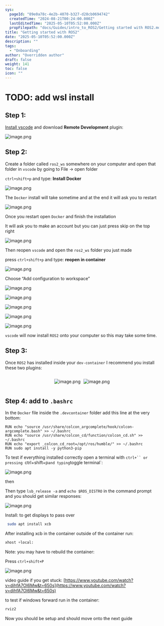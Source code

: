 ```yaml
---
sys:
  pageId: "89e0a78c-4e2b-4070-b327-d28cb0694742"
  createdTime: "2024-08-21T00:24:00.000Z"
  lastEditedTime: "2025-05-10T05:52:00.000Z"
  propFilepath: "docs/Guides/intro_to_ROS2/Getting started with ROS2.md"
title: "Getting started with ROS2"
date: "2025-05-10T05:52:00.000Z"
description: ""
tags:
  - "Onboarding"
author: "Overridden author"
draft: false
weight: 141
toc: false
icon: ""
---
```


# TODO: add wsl install

## Step 1:

[Install vscode](https://code.visualstudio.com/download) and download **Remote Development** plugin:

![image.png](https://prod-files-secure.s3.us-west-2.amazonaws.com/d518164a-d88e-44d1-a4ee-3adb3bd8bce0/efb52993-1881-4a40-b95e-6f020334f022/image.png?X-Amz-Algorithm=AWS4-HMAC-SHA256&X-Amz-Content-Sha256=UNSIGNED-PAYLOAD&X-Amz-Credential=ASIAZI2LB466XEALPJWJ%2F20250713%2Fus-west-2%2Fs3%2Faws4_request&X-Amz-Date=20250713T230851Z&X-Amz-Expires=3600&X-Amz-Security-Token=IQoJb3JpZ2luX2VjEAYaCXVzLXdlc3QtMiJHMEUCIQDY1CpG2nuVfAdgZ%2F8VsPvey3yO7hCVm5grnSIdxWiuDwIgFwyzWiXU1tMTwRvZwwS9AxBwonBtW%2FyLHpsj0E0jX%2FAq%2FwMIHxAAGgw2Mzc0MjMxODM4MDUiDDejXpfkr4xnuvyV7yrcA8wZEk41qMytdio7j4UH13UR07Yvdw5DUkoTzb63qUh5pdnJO%2BzxQwCAdtqjlnolyFJpMUU7BFfnUpa3Hj8lQNne9SUvUqENa%2Bznsm%2Byu%2B7ZsnXGc2mlNTlz51INrA6Bg7zaX6Q4AX1Uktcs8jHXuNHNtMW%2F4qlO5FzGTHKn7syHgW%2FBELh9ij8Bq1zZfOu65zdObbWwQwIVvXqUpqcj7IxubrdcQJaVZPskQRYmhQg7ogbrQRgSzvDzMfAhnqC9A9M1sWOiM81uHIGr5jcTv3s2bRbZhcsD6MqkqmlZ11RK6lKmbtkgtCfdtLL6XeFwYiU%2FlJm7OZsiVrUo08CsX9fp8cJswMJ2txQrFLG6qPCvooXUu8ofoqu7Z%2FlM8CzmulI4%2Fw9Fnk8t5iVh8oEeR7XUY6taT7FIteJ3pWgXAeTqUmHrexvC0avhOkVgFlEUKFnMwmtIF6vlJOZiduAM2Tu0AVywUkYBtZ5V7%2BO49zNnH1BFyZm3DHTsODodGUwY6cWDFntSFiVxLXuCCoitgyUZqbHOHS%2FbgbWy6yuLUEFfvgKBZZ1TiNzyG%2Bm%2FGaBWCjweh%2BU%2Fl3a2SFRbna2nk9DdOlP4t4oFEiOQqHz0AipeDXi2gObABDtSOYAlMJbI0MMGOqUB7NtttJR9zmcOgopI9TMUFarB5iQj2x3JIKT%2FJGyEOevZhy0zmBOKZJoLAAObN1ZDRI2vnIBfW6QLuk73O1kQkb3BiDQYl324A9l%2BvwyhcFoimFMmNVChkQPyp%2BNViDgI6GpO7UsA61Vl%2FSV186gEVsV8j5dJXv2cvx2LMkyqW%2FPyiKD%2FukGA0fVOa9IIuf%2BcNAEotmzZcZtxReOJaZ12dTILoais&X-Amz-Signature=479304c4a43de12cd56030fdff35671a63a249b5ce50c56fe10ecd0d690f0d49&X-Amz-SignedHeaders=host&x-amz-checksum-mode=ENABLED&x-id=GetObject)

## Step 2:

Create a folder called `ros2_ws` somewhere on your computer and open that folder in `vscode` by going to File → open folder 

`ctrl+shift+p` and type: **Install Docker**

![image.png](https://prod-files-secure.s3.us-west-2.amazonaws.com/d518164a-d88e-44d1-a4ee-3adb3bd8bce0/2269dc0e-1cd5-47ff-bceb-c04ad9b2eab0/image.png?X-Amz-Algorithm=AWS4-HMAC-SHA256&X-Amz-Content-Sha256=UNSIGNED-PAYLOAD&X-Amz-Credential=ASIAZI2LB466XEALPJWJ%2F20250713%2Fus-west-2%2Fs3%2Faws4_request&X-Amz-Date=20250713T230851Z&X-Amz-Expires=3600&X-Amz-Security-Token=IQoJb3JpZ2luX2VjEAYaCXVzLXdlc3QtMiJHMEUCIQDY1CpG2nuVfAdgZ%2F8VsPvey3yO7hCVm5grnSIdxWiuDwIgFwyzWiXU1tMTwRvZwwS9AxBwonBtW%2FyLHpsj0E0jX%2FAq%2FwMIHxAAGgw2Mzc0MjMxODM4MDUiDDejXpfkr4xnuvyV7yrcA8wZEk41qMytdio7j4UH13UR07Yvdw5DUkoTzb63qUh5pdnJO%2BzxQwCAdtqjlnolyFJpMUU7BFfnUpa3Hj8lQNne9SUvUqENa%2Bznsm%2Byu%2B7ZsnXGc2mlNTlz51INrA6Bg7zaX6Q4AX1Uktcs8jHXuNHNtMW%2F4qlO5FzGTHKn7syHgW%2FBELh9ij8Bq1zZfOu65zdObbWwQwIVvXqUpqcj7IxubrdcQJaVZPskQRYmhQg7ogbrQRgSzvDzMfAhnqC9A9M1sWOiM81uHIGr5jcTv3s2bRbZhcsD6MqkqmlZ11RK6lKmbtkgtCfdtLL6XeFwYiU%2FlJm7OZsiVrUo08CsX9fp8cJswMJ2txQrFLG6qPCvooXUu8ofoqu7Z%2FlM8CzmulI4%2Fw9Fnk8t5iVh8oEeR7XUY6taT7FIteJ3pWgXAeTqUmHrexvC0avhOkVgFlEUKFnMwmtIF6vlJOZiduAM2Tu0AVywUkYBtZ5V7%2BO49zNnH1BFyZm3DHTsODodGUwY6cWDFntSFiVxLXuCCoitgyUZqbHOHS%2FbgbWy6yuLUEFfvgKBZZ1TiNzyG%2Bm%2FGaBWCjweh%2BU%2Fl3a2SFRbna2nk9DdOlP4t4oFEiOQqHz0AipeDXi2gObABDtSOYAlMJbI0MMGOqUB7NtttJR9zmcOgopI9TMUFarB5iQj2x3JIKT%2FJGyEOevZhy0zmBOKZJoLAAObN1ZDRI2vnIBfW6QLuk73O1kQkb3BiDQYl324A9l%2BvwyhcFoimFMmNVChkQPyp%2BNViDgI6GpO7UsA61Vl%2FSV186gEVsV8j5dJXv2cvx2LMkyqW%2FPyiKD%2FukGA0fVOa9IIuf%2BcNAEotmzZcZtxReOJaZ12dTILoais&X-Amz-Signature=f3b4086481b2abb10375c4ad1fb53d1abb9d638b05c2090384904d8e9a34ede8&X-Amz-SignedHeaders=host&x-amz-checksum-mode=ENABLED&x-id=GetObject)

The `Docker` install will take sometime and at the end it will ask you to restart

![image.png](https://prod-files-secure.s3.us-west-2.amazonaws.com/d518164a-d88e-44d1-a4ee-3adb3bd8bce0/ed233f78-be33-4b1f-b89c-9c346c0e961e/image.png?X-Amz-Algorithm=AWS4-HMAC-SHA256&X-Amz-Content-Sha256=UNSIGNED-PAYLOAD&X-Amz-Credential=ASIAZI2LB466XEALPJWJ%2F20250713%2Fus-west-2%2Fs3%2Faws4_request&X-Amz-Date=20250713T230851Z&X-Amz-Expires=3600&X-Amz-Security-Token=IQoJb3JpZ2luX2VjEAYaCXVzLXdlc3QtMiJHMEUCIQDY1CpG2nuVfAdgZ%2F8VsPvey3yO7hCVm5grnSIdxWiuDwIgFwyzWiXU1tMTwRvZwwS9AxBwonBtW%2FyLHpsj0E0jX%2FAq%2FwMIHxAAGgw2Mzc0MjMxODM4MDUiDDejXpfkr4xnuvyV7yrcA8wZEk41qMytdio7j4UH13UR07Yvdw5DUkoTzb63qUh5pdnJO%2BzxQwCAdtqjlnolyFJpMUU7BFfnUpa3Hj8lQNne9SUvUqENa%2Bznsm%2Byu%2B7ZsnXGc2mlNTlz51INrA6Bg7zaX6Q4AX1Uktcs8jHXuNHNtMW%2F4qlO5FzGTHKn7syHgW%2FBELh9ij8Bq1zZfOu65zdObbWwQwIVvXqUpqcj7IxubrdcQJaVZPskQRYmhQg7ogbrQRgSzvDzMfAhnqC9A9M1sWOiM81uHIGr5jcTv3s2bRbZhcsD6MqkqmlZ11RK6lKmbtkgtCfdtLL6XeFwYiU%2FlJm7OZsiVrUo08CsX9fp8cJswMJ2txQrFLG6qPCvooXUu8ofoqu7Z%2FlM8CzmulI4%2Fw9Fnk8t5iVh8oEeR7XUY6taT7FIteJ3pWgXAeTqUmHrexvC0avhOkVgFlEUKFnMwmtIF6vlJOZiduAM2Tu0AVywUkYBtZ5V7%2BO49zNnH1BFyZm3DHTsODodGUwY6cWDFntSFiVxLXuCCoitgyUZqbHOHS%2FbgbWy6yuLUEFfvgKBZZ1TiNzyG%2Bm%2FGaBWCjweh%2BU%2Fl3a2SFRbna2nk9DdOlP4t4oFEiOQqHz0AipeDXi2gObABDtSOYAlMJbI0MMGOqUB7NtttJR9zmcOgopI9TMUFarB5iQj2x3JIKT%2FJGyEOevZhy0zmBOKZJoLAAObN1ZDRI2vnIBfW6QLuk73O1kQkb3BiDQYl324A9l%2BvwyhcFoimFMmNVChkQPyp%2BNViDgI6GpO7UsA61Vl%2FSV186gEVsV8j5dJXv2cvx2LMkyqW%2FPyiKD%2FukGA0fVOa9IIuf%2BcNAEotmzZcZtxReOJaZ12dTILoais&X-Amz-Signature=f15cdcf2a798d7551b21fc65eb83ce4f03151c8e671a7743253ceba227b3fca4&X-Amz-SignedHeaders=host&x-amz-checksum-mode=ENABLED&x-id=GetObject)

Once you restart open `Docker` and finish the installation

It will ask you to make an account but you can just press skip on the top right

![image.png](https://prod-files-secure.s3.us-west-2.amazonaws.com/d518164a-d88e-44d1-a4ee-3adb3bd8bce0/21010ad9-1659-4fd9-9f59-9932a09b2a3d/image.png?X-Amz-Algorithm=AWS4-HMAC-SHA256&X-Amz-Content-Sha256=UNSIGNED-PAYLOAD&X-Amz-Credential=ASIAZI2LB466XEALPJWJ%2F20250713%2Fus-west-2%2Fs3%2Faws4_request&X-Amz-Date=20250713T230851Z&X-Amz-Expires=3600&X-Amz-Security-Token=IQoJb3JpZ2luX2VjEAYaCXVzLXdlc3QtMiJHMEUCIQDY1CpG2nuVfAdgZ%2F8VsPvey3yO7hCVm5grnSIdxWiuDwIgFwyzWiXU1tMTwRvZwwS9AxBwonBtW%2FyLHpsj0E0jX%2FAq%2FwMIHxAAGgw2Mzc0MjMxODM4MDUiDDejXpfkr4xnuvyV7yrcA8wZEk41qMytdio7j4UH13UR07Yvdw5DUkoTzb63qUh5pdnJO%2BzxQwCAdtqjlnolyFJpMUU7BFfnUpa3Hj8lQNne9SUvUqENa%2Bznsm%2Byu%2B7ZsnXGc2mlNTlz51INrA6Bg7zaX6Q4AX1Uktcs8jHXuNHNtMW%2F4qlO5FzGTHKn7syHgW%2FBELh9ij8Bq1zZfOu65zdObbWwQwIVvXqUpqcj7IxubrdcQJaVZPskQRYmhQg7ogbrQRgSzvDzMfAhnqC9A9M1sWOiM81uHIGr5jcTv3s2bRbZhcsD6MqkqmlZ11RK6lKmbtkgtCfdtLL6XeFwYiU%2FlJm7OZsiVrUo08CsX9fp8cJswMJ2txQrFLG6qPCvooXUu8ofoqu7Z%2FlM8CzmulI4%2Fw9Fnk8t5iVh8oEeR7XUY6taT7FIteJ3pWgXAeTqUmHrexvC0avhOkVgFlEUKFnMwmtIF6vlJOZiduAM2Tu0AVywUkYBtZ5V7%2BO49zNnH1BFyZm3DHTsODodGUwY6cWDFntSFiVxLXuCCoitgyUZqbHOHS%2FbgbWy6yuLUEFfvgKBZZ1TiNzyG%2Bm%2FGaBWCjweh%2BU%2Fl3a2SFRbna2nk9DdOlP4t4oFEiOQqHz0AipeDXi2gObABDtSOYAlMJbI0MMGOqUB7NtttJR9zmcOgopI9TMUFarB5iQj2x3JIKT%2FJGyEOevZhy0zmBOKZJoLAAObN1ZDRI2vnIBfW6QLuk73O1kQkb3BiDQYl324A9l%2BvwyhcFoimFMmNVChkQPyp%2BNViDgI6GpO7UsA61Vl%2FSV186gEVsV8j5dJXv2cvx2LMkyqW%2FPyiKD%2FukGA0fVOa9IIuf%2BcNAEotmzZcZtxReOJaZ12dTILoais&X-Amz-Signature=47b0ca33a3d7550b1151712aa8944a7bb2a11fa154fedb348a83ce1b31d12842&X-Amz-SignedHeaders=host&x-amz-checksum-mode=ENABLED&x-id=GetObject)

Then reopen `vscode` and open the `ros2_ws` folder you just made

press `ctrl+shift+p` and type: **reopen in container**

![image.png](https://prod-files-secure.s3.us-west-2.amazonaws.com/d518164a-d88e-44d1-a4ee-3adb3bd8bce0/4e93b8c2-41ad-488c-8095-c74205196118/image.png?X-Amz-Algorithm=AWS4-HMAC-SHA256&X-Amz-Content-Sha256=UNSIGNED-PAYLOAD&X-Amz-Credential=ASIAZI2LB466XEALPJWJ%2F20250713%2Fus-west-2%2Fs3%2Faws4_request&X-Amz-Date=20250713T230851Z&X-Amz-Expires=3600&X-Amz-Security-Token=IQoJb3JpZ2luX2VjEAYaCXVzLXdlc3QtMiJHMEUCIQDY1CpG2nuVfAdgZ%2F8VsPvey3yO7hCVm5grnSIdxWiuDwIgFwyzWiXU1tMTwRvZwwS9AxBwonBtW%2FyLHpsj0E0jX%2FAq%2FwMIHxAAGgw2Mzc0MjMxODM4MDUiDDejXpfkr4xnuvyV7yrcA8wZEk41qMytdio7j4UH13UR07Yvdw5DUkoTzb63qUh5pdnJO%2BzxQwCAdtqjlnolyFJpMUU7BFfnUpa3Hj8lQNne9SUvUqENa%2Bznsm%2Byu%2B7ZsnXGc2mlNTlz51INrA6Bg7zaX6Q4AX1Uktcs8jHXuNHNtMW%2F4qlO5FzGTHKn7syHgW%2FBELh9ij8Bq1zZfOu65zdObbWwQwIVvXqUpqcj7IxubrdcQJaVZPskQRYmhQg7ogbrQRgSzvDzMfAhnqC9A9M1sWOiM81uHIGr5jcTv3s2bRbZhcsD6MqkqmlZ11RK6lKmbtkgtCfdtLL6XeFwYiU%2FlJm7OZsiVrUo08CsX9fp8cJswMJ2txQrFLG6qPCvooXUu8ofoqu7Z%2FlM8CzmulI4%2Fw9Fnk8t5iVh8oEeR7XUY6taT7FIteJ3pWgXAeTqUmHrexvC0avhOkVgFlEUKFnMwmtIF6vlJOZiduAM2Tu0AVywUkYBtZ5V7%2BO49zNnH1BFyZm3DHTsODodGUwY6cWDFntSFiVxLXuCCoitgyUZqbHOHS%2FbgbWy6yuLUEFfvgKBZZ1TiNzyG%2Bm%2FGaBWCjweh%2BU%2Fl3a2SFRbna2nk9DdOlP4t4oFEiOQqHz0AipeDXi2gObABDtSOYAlMJbI0MMGOqUB7NtttJR9zmcOgopI9TMUFarB5iQj2x3JIKT%2FJGyEOevZhy0zmBOKZJoLAAObN1ZDRI2vnIBfW6QLuk73O1kQkb3BiDQYl324A9l%2BvwyhcFoimFMmNVChkQPyp%2BNViDgI6GpO7UsA61Vl%2FSV186gEVsV8j5dJXv2cvx2LMkyqW%2FPyiKD%2FukGA0fVOa9IIuf%2BcNAEotmzZcZtxReOJaZ12dTILoais&X-Amz-Signature=30d4261c036965c81b57eda9539de4c0428cf869678b63d8207a4657375272e4&X-Amz-SignedHeaders=host&x-amz-checksum-mode=ENABLED&x-id=GetObject)

Choose “Add configuration to workspace”

![image.png](https://prod-files-secure.s3.us-west-2.amazonaws.com/d518164a-d88e-44d1-a4ee-3adb3bd8bce0/9560b282-5060-4989-ba37-97e7b2c22476/image.png?X-Amz-Algorithm=AWS4-HMAC-SHA256&X-Amz-Content-Sha256=UNSIGNED-PAYLOAD&X-Amz-Credential=ASIAZI2LB466XEALPJWJ%2F20250713%2Fus-west-2%2Fs3%2Faws4_request&X-Amz-Date=20250713T230851Z&X-Amz-Expires=3600&X-Amz-Security-Token=IQoJb3JpZ2luX2VjEAYaCXVzLXdlc3QtMiJHMEUCIQDY1CpG2nuVfAdgZ%2F8VsPvey3yO7hCVm5grnSIdxWiuDwIgFwyzWiXU1tMTwRvZwwS9AxBwonBtW%2FyLHpsj0E0jX%2FAq%2FwMIHxAAGgw2Mzc0MjMxODM4MDUiDDejXpfkr4xnuvyV7yrcA8wZEk41qMytdio7j4UH13UR07Yvdw5DUkoTzb63qUh5pdnJO%2BzxQwCAdtqjlnolyFJpMUU7BFfnUpa3Hj8lQNne9SUvUqENa%2Bznsm%2Byu%2B7ZsnXGc2mlNTlz51INrA6Bg7zaX6Q4AX1Uktcs8jHXuNHNtMW%2F4qlO5FzGTHKn7syHgW%2FBELh9ij8Bq1zZfOu65zdObbWwQwIVvXqUpqcj7IxubrdcQJaVZPskQRYmhQg7ogbrQRgSzvDzMfAhnqC9A9M1sWOiM81uHIGr5jcTv3s2bRbZhcsD6MqkqmlZ11RK6lKmbtkgtCfdtLL6XeFwYiU%2FlJm7OZsiVrUo08CsX9fp8cJswMJ2txQrFLG6qPCvooXUu8ofoqu7Z%2FlM8CzmulI4%2Fw9Fnk8t5iVh8oEeR7XUY6taT7FIteJ3pWgXAeTqUmHrexvC0avhOkVgFlEUKFnMwmtIF6vlJOZiduAM2Tu0AVywUkYBtZ5V7%2BO49zNnH1BFyZm3DHTsODodGUwY6cWDFntSFiVxLXuCCoitgyUZqbHOHS%2FbgbWy6yuLUEFfvgKBZZ1TiNzyG%2Bm%2FGaBWCjweh%2BU%2Fl3a2SFRbna2nk9DdOlP4t4oFEiOQqHz0AipeDXi2gObABDtSOYAlMJbI0MMGOqUB7NtttJR9zmcOgopI9TMUFarB5iQj2x3JIKT%2FJGyEOevZhy0zmBOKZJoLAAObN1ZDRI2vnIBfW6QLuk73O1kQkb3BiDQYl324A9l%2BvwyhcFoimFMmNVChkQPyp%2BNViDgI6GpO7UsA61Vl%2FSV186gEVsV8j5dJXv2cvx2LMkyqW%2FPyiKD%2FukGA0fVOa9IIuf%2BcNAEotmzZcZtxReOJaZ12dTILoais&X-Amz-Signature=95b0d553a7d85e922480a1c0a6b543d9bad38019c9127dd1259f07f22a7af075&X-Amz-SignedHeaders=host&x-amz-checksum-mode=ENABLED&x-id=GetObject)

![image.png](https://prod-files-secure.s3.us-west-2.amazonaws.com/d518164a-d88e-44d1-a4ee-3adb3bd8bce0/2ee63f81-886b-48e8-a553-dc6e5eac99e4/image.png?X-Amz-Algorithm=AWS4-HMAC-SHA256&X-Amz-Content-Sha256=UNSIGNED-PAYLOAD&X-Amz-Credential=ASIAZI2LB466XEALPJWJ%2F20250713%2Fus-west-2%2Fs3%2Faws4_request&X-Amz-Date=20250713T230851Z&X-Amz-Expires=3600&X-Amz-Security-Token=IQoJb3JpZ2luX2VjEAYaCXVzLXdlc3QtMiJHMEUCIQDY1CpG2nuVfAdgZ%2F8VsPvey3yO7hCVm5grnSIdxWiuDwIgFwyzWiXU1tMTwRvZwwS9AxBwonBtW%2FyLHpsj0E0jX%2FAq%2FwMIHxAAGgw2Mzc0MjMxODM4MDUiDDejXpfkr4xnuvyV7yrcA8wZEk41qMytdio7j4UH13UR07Yvdw5DUkoTzb63qUh5pdnJO%2BzxQwCAdtqjlnolyFJpMUU7BFfnUpa3Hj8lQNne9SUvUqENa%2Bznsm%2Byu%2B7ZsnXGc2mlNTlz51INrA6Bg7zaX6Q4AX1Uktcs8jHXuNHNtMW%2F4qlO5FzGTHKn7syHgW%2FBELh9ij8Bq1zZfOu65zdObbWwQwIVvXqUpqcj7IxubrdcQJaVZPskQRYmhQg7ogbrQRgSzvDzMfAhnqC9A9M1sWOiM81uHIGr5jcTv3s2bRbZhcsD6MqkqmlZ11RK6lKmbtkgtCfdtLL6XeFwYiU%2FlJm7OZsiVrUo08CsX9fp8cJswMJ2txQrFLG6qPCvooXUu8ofoqu7Z%2FlM8CzmulI4%2Fw9Fnk8t5iVh8oEeR7XUY6taT7FIteJ3pWgXAeTqUmHrexvC0avhOkVgFlEUKFnMwmtIF6vlJOZiduAM2Tu0AVywUkYBtZ5V7%2BO49zNnH1BFyZm3DHTsODodGUwY6cWDFntSFiVxLXuCCoitgyUZqbHOHS%2FbgbWy6yuLUEFfvgKBZZ1TiNzyG%2Bm%2FGaBWCjweh%2BU%2Fl3a2SFRbna2nk9DdOlP4t4oFEiOQqHz0AipeDXi2gObABDtSOYAlMJbI0MMGOqUB7NtttJR9zmcOgopI9TMUFarB5iQj2x3JIKT%2FJGyEOevZhy0zmBOKZJoLAAObN1ZDRI2vnIBfW6QLuk73O1kQkb3BiDQYl324A9l%2BvwyhcFoimFMmNVChkQPyp%2BNViDgI6GpO7UsA61Vl%2FSV186gEVsV8j5dJXv2cvx2LMkyqW%2FPyiKD%2FukGA0fVOa9IIuf%2BcNAEotmzZcZtxReOJaZ12dTILoais&X-Amz-Signature=fe85d154d4cec16e82b87f695e393cee63d14ca2ec5ab0c4e6ad6f46a9cf8cd7&X-Amz-SignedHeaders=host&x-amz-checksum-mode=ENABLED&x-id=GetObject)

![image.png](https://prod-files-secure.s3.us-west-2.amazonaws.com/d518164a-d88e-44d1-a4ee-3adb3bd8bce0/ae1580b2-b048-407e-aed9-b584224a7a04/image.png?X-Amz-Algorithm=AWS4-HMAC-SHA256&X-Amz-Content-Sha256=UNSIGNED-PAYLOAD&X-Amz-Credential=ASIAZI2LB466XEALPJWJ%2F20250713%2Fus-west-2%2Fs3%2Faws4_request&X-Amz-Date=20250713T230851Z&X-Amz-Expires=3600&X-Amz-Security-Token=IQoJb3JpZ2luX2VjEAYaCXVzLXdlc3QtMiJHMEUCIQDY1CpG2nuVfAdgZ%2F8VsPvey3yO7hCVm5grnSIdxWiuDwIgFwyzWiXU1tMTwRvZwwS9AxBwonBtW%2FyLHpsj0E0jX%2FAq%2FwMIHxAAGgw2Mzc0MjMxODM4MDUiDDejXpfkr4xnuvyV7yrcA8wZEk41qMytdio7j4UH13UR07Yvdw5DUkoTzb63qUh5pdnJO%2BzxQwCAdtqjlnolyFJpMUU7BFfnUpa3Hj8lQNne9SUvUqENa%2Bznsm%2Byu%2B7ZsnXGc2mlNTlz51INrA6Bg7zaX6Q4AX1Uktcs8jHXuNHNtMW%2F4qlO5FzGTHKn7syHgW%2FBELh9ij8Bq1zZfOu65zdObbWwQwIVvXqUpqcj7IxubrdcQJaVZPskQRYmhQg7ogbrQRgSzvDzMfAhnqC9A9M1sWOiM81uHIGr5jcTv3s2bRbZhcsD6MqkqmlZ11RK6lKmbtkgtCfdtLL6XeFwYiU%2FlJm7OZsiVrUo08CsX9fp8cJswMJ2txQrFLG6qPCvooXUu8ofoqu7Z%2FlM8CzmulI4%2Fw9Fnk8t5iVh8oEeR7XUY6taT7FIteJ3pWgXAeTqUmHrexvC0avhOkVgFlEUKFnMwmtIF6vlJOZiduAM2Tu0AVywUkYBtZ5V7%2BO49zNnH1BFyZm3DHTsODodGUwY6cWDFntSFiVxLXuCCoitgyUZqbHOHS%2FbgbWy6yuLUEFfvgKBZZ1TiNzyG%2Bm%2FGaBWCjweh%2BU%2Fl3a2SFRbna2nk9DdOlP4t4oFEiOQqHz0AipeDXi2gObABDtSOYAlMJbI0MMGOqUB7NtttJR9zmcOgopI9TMUFarB5iQj2x3JIKT%2FJGyEOevZhy0zmBOKZJoLAAObN1ZDRI2vnIBfW6QLuk73O1kQkb3BiDQYl324A9l%2BvwyhcFoimFMmNVChkQPyp%2BNViDgI6GpO7UsA61Vl%2FSV186gEVsV8j5dJXv2cvx2LMkyqW%2FPyiKD%2FukGA0fVOa9IIuf%2BcNAEotmzZcZtxReOJaZ12dTILoais&X-Amz-Signature=3ca638d765f7859b36bd8e7bfad37041113e376f286b73c2e56e477faaad8d33&X-Amz-SignedHeaders=host&x-amz-checksum-mode=ENABLED&x-id=GetObject)

![image.png](https://prod-files-secure.s3.us-west-2.amazonaws.com/d518164a-d88e-44d1-a4ee-3adb3bd8bce0/53255b28-f75e-430f-b9e3-c0ac8577e42b/image.png?X-Amz-Algorithm=AWS4-HMAC-SHA256&X-Amz-Content-Sha256=UNSIGNED-PAYLOAD&X-Amz-Credential=ASIAZI2LB466XEALPJWJ%2F20250713%2Fus-west-2%2Fs3%2Faws4_request&X-Amz-Date=20250713T230851Z&X-Amz-Expires=3600&X-Amz-Security-Token=IQoJb3JpZ2luX2VjEAYaCXVzLXdlc3QtMiJHMEUCIQDY1CpG2nuVfAdgZ%2F8VsPvey3yO7hCVm5grnSIdxWiuDwIgFwyzWiXU1tMTwRvZwwS9AxBwonBtW%2FyLHpsj0E0jX%2FAq%2FwMIHxAAGgw2Mzc0MjMxODM4MDUiDDejXpfkr4xnuvyV7yrcA8wZEk41qMytdio7j4UH13UR07Yvdw5DUkoTzb63qUh5pdnJO%2BzxQwCAdtqjlnolyFJpMUU7BFfnUpa3Hj8lQNne9SUvUqENa%2Bznsm%2Byu%2B7ZsnXGc2mlNTlz51INrA6Bg7zaX6Q4AX1Uktcs8jHXuNHNtMW%2F4qlO5FzGTHKn7syHgW%2FBELh9ij8Bq1zZfOu65zdObbWwQwIVvXqUpqcj7IxubrdcQJaVZPskQRYmhQg7ogbrQRgSzvDzMfAhnqC9A9M1sWOiM81uHIGr5jcTv3s2bRbZhcsD6MqkqmlZ11RK6lKmbtkgtCfdtLL6XeFwYiU%2FlJm7OZsiVrUo08CsX9fp8cJswMJ2txQrFLG6qPCvooXUu8ofoqu7Z%2FlM8CzmulI4%2Fw9Fnk8t5iVh8oEeR7XUY6taT7FIteJ3pWgXAeTqUmHrexvC0avhOkVgFlEUKFnMwmtIF6vlJOZiduAM2Tu0AVywUkYBtZ5V7%2BO49zNnH1BFyZm3DHTsODodGUwY6cWDFntSFiVxLXuCCoitgyUZqbHOHS%2FbgbWy6yuLUEFfvgKBZZ1TiNzyG%2Bm%2FGaBWCjweh%2BU%2Fl3a2SFRbna2nk9DdOlP4t4oFEiOQqHz0AipeDXi2gObABDtSOYAlMJbI0MMGOqUB7NtttJR9zmcOgopI9TMUFarB5iQj2x3JIKT%2FJGyEOevZhy0zmBOKZJoLAAObN1ZDRI2vnIBfW6QLuk73O1kQkb3BiDQYl324A9l%2BvwyhcFoimFMmNVChkQPyp%2BNViDgI6GpO7UsA61Vl%2FSV186gEVsV8j5dJXv2cvx2LMkyqW%2FPyiKD%2FukGA0fVOa9IIuf%2BcNAEotmzZcZtxReOJaZ12dTILoais&X-Amz-Signature=b90f71c1bbf130efc34125c5865203618e837f4d65531a751b6a99f3ecddbe48&X-Amz-SignedHeaders=host&x-amz-checksum-mode=ENABLED&x-id=GetObject)

![image.png](https://prod-files-secure.s3.us-west-2.amazonaws.com/d518164a-d88e-44d1-a4ee-3adb3bd8bce0/7c562767-5af9-4ffb-97d1-327bcdf4ee00/image.png?X-Amz-Algorithm=AWS4-HMAC-SHA256&X-Amz-Content-Sha256=UNSIGNED-PAYLOAD&X-Amz-Credential=ASIAZI2LB466XEALPJWJ%2F20250713%2Fus-west-2%2Fs3%2Faws4_request&X-Amz-Date=20250713T230851Z&X-Amz-Expires=3600&X-Amz-Security-Token=IQoJb3JpZ2luX2VjEAYaCXVzLXdlc3QtMiJHMEUCIQDY1CpG2nuVfAdgZ%2F8VsPvey3yO7hCVm5grnSIdxWiuDwIgFwyzWiXU1tMTwRvZwwS9AxBwonBtW%2FyLHpsj0E0jX%2FAq%2FwMIHxAAGgw2Mzc0MjMxODM4MDUiDDejXpfkr4xnuvyV7yrcA8wZEk41qMytdio7j4UH13UR07Yvdw5DUkoTzb63qUh5pdnJO%2BzxQwCAdtqjlnolyFJpMUU7BFfnUpa3Hj8lQNne9SUvUqENa%2Bznsm%2Byu%2B7ZsnXGc2mlNTlz51INrA6Bg7zaX6Q4AX1Uktcs8jHXuNHNtMW%2F4qlO5FzGTHKn7syHgW%2FBELh9ij8Bq1zZfOu65zdObbWwQwIVvXqUpqcj7IxubrdcQJaVZPskQRYmhQg7ogbrQRgSzvDzMfAhnqC9A9M1sWOiM81uHIGr5jcTv3s2bRbZhcsD6MqkqmlZ11RK6lKmbtkgtCfdtLL6XeFwYiU%2FlJm7OZsiVrUo08CsX9fp8cJswMJ2txQrFLG6qPCvooXUu8ofoqu7Z%2FlM8CzmulI4%2Fw9Fnk8t5iVh8oEeR7XUY6taT7FIteJ3pWgXAeTqUmHrexvC0avhOkVgFlEUKFnMwmtIF6vlJOZiduAM2Tu0AVywUkYBtZ5V7%2BO49zNnH1BFyZm3DHTsODodGUwY6cWDFntSFiVxLXuCCoitgyUZqbHOHS%2FbgbWy6yuLUEFfvgKBZZ1TiNzyG%2Bm%2FGaBWCjweh%2BU%2Fl3a2SFRbna2nk9DdOlP4t4oFEiOQqHz0AipeDXi2gObABDtSOYAlMJbI0MMGOqUB7NtttJR9zmcOgopI9TMUFarB5iQj2x3JIKT%2FJGyEOevZhy0zmBOKZJoLAAObN1ZDRI2vnIBfW6QLuk73O1kQkb3BiDQYl324A9l%2BvwyhcFoimFMmNVChkQPyp%2BNViDgI6GpO7UsA61Vl%2FSV186gEVsV8j5dJXv2cvx2LMkyqW%2FPyiKD%2FukGA0fVOa9IIuf%2BcNAEotmzZcZtxReOJaZ12dTILoais&X-Amz-Signature=ee223736bbacaab7e9b103e1a48b855533c8af8f34132e5074a22de6dd00cd50&X-Amz-SignedHeaders=host&x-amz-checksum-mode=ENABLED&x-id=GetObject)

`vscode` will now install `ROS2` onto your computer so this may take some time.

## Step 3:

Once `ROS2` has installed inside your `dev-container` I recommend you install these two plugins:

<div style="display: flex;flex-direction: row; column-gap:10px; max-width: 630px;justify-content: center;">
<div>

![image.png](https://prod-files-secure.s3.us-west-2.amazonaws.com/d518164a-d88e-44d1-a4ee-3adb3bd8bce0/3fc3d550-5a54-4ba1-ba6b-faa01cdb7369/image.png?X-Amz-Algorithm=AWS4-HMAC-SHA256&X-Amz-Content-Sha256=UNSIGNED-PAYLOAD&X-Amz-Credential=ASIAZI2LB4665JF5PI6W%2F20250713%2Fus-west-2%2Fs3%2Faws4_request&X-Amz-Date=20250713T230852Z&X-Amz-Expires=3600&X-Amz-Security-Token=IQoJb3JpZ2luX2VjEAYaCXVzLXdlc3QtMiJIMEYCIQDLOhxC2N0gK9ZpbL4J9Bs63aP8j58LQcddCcGcn4zqEwIhAIH%2FC5DE1tTCya9Ou1863UOOp4TcDRlIYhDqxh8MhILjKv8DCB8QABoMNjM3NDIzMTgzODA1IgyFojpqAu9IFpRWkQ4q3ANF1k50nIAHaVRq%2Fuxbdf1LwFrU8oHZqfjfJrOqv9qHU0f77D4ZXJxi1%2FtWuojrnS8aZEyXsvJh%2Bc670habXMy%2FTxEfmCpMazkk1r%2FWybkZ0I6wyhzQJ1M%2Feoax8uiPTofdrFAi%2Fbvhk5B3Js7IJPwUS%2Ft%2BrsRX5DkZjmyK8aB9tAhAuWHI2i6Erj4NSGZEjrCS2s%2FQ7A359N4MJgVE0%2FbNSoBxb5XZEgLnZUp4nk5vRwbsaqwh9Sg3826kmHf5%2FTnfhW%2FX%2F%2FHOgIkVSoX7ywGGumRgWXLaMMMYjF5kApVGLxJSpfUxIOEZ0r4%2Fc300cXQxFALr3t%2FdRnyabU4Tb7lULjjjjdqUvEhf9HIA45okNRX%2Fy3Ekvq6JwtIj8QKE0okA0jA1v%2BJQWP0whmVg1PzbYkXw72ZxTbC42DyHPs%2BTSY0BRZutggiuEBDfKX8YSkq4NeAuwH4LGvxpm3ziRzSzh0MZbLZ8tw73QJXvVHtMhpT6jAVUJUABxZCxdkOjF6%2FQdkXC8bXD76ImBCZY4jbXyQSsE2nbHkQipirMQzgIOQrjNN94ylBeSwtQVvWW6HaYSt1DRHpd%2BHrgF3f7FzuH84ULrV%2BNAOV1zkphwXnwWo3Ut0yHTRyS2TrD7jDUyNDDBjqkAesbyo1O6a3BnaHbaYK8OAwh1u%2FU9mLmF9AlKpWUuGCwr0xOWJVOl6MW7bsFC8ycxhoOBNZ0dkGeTo4zd4HfzQtW%2FaiKfyUF8D%2BqTYtGeDf0GugzvL6vhBe02VxcexS1Zu0K92xxhcuAzkd7o6P%2ByzJAWLn8tkEJ0%2FQRWZkIaU5LQ6XhZtOpMn6Woh2EhdtGwEy5geHpHd7bcIBeeVDecEk0nSa9&X-Amz-Signature=f230e5d021fb8292ee5e60607e6d0eb85130ee5252f7388e297eaac965894d63&X-Amz-SignedHeaders=host&x-amz-checksum-mode=ENABLED&x-id=GetObject)

</div>
<div>

![image.png](https://prod-files-secure.s3.us-west-2.amazonaws.com/d518164a-d88e-44d1-a4ee-3adb3bd8bce0/d994cc66-13c2-4093-a5a3-f84cf4601a82/image.png?X-Amz-Algorithm=AWS4-HMAC-SHA256&X-Amz-Content-Sha256=UNSIGNED-PAYLOAD&X-Amz-Credential=ASIAZI2LB466YDNECWUZ%2F20250713%2Fus-west-2%2Fs3%2Faws4_request&X-Amz-Date=20250713T230852Z&X-Amz-Expires=3600&X-Amz-Security-Token=IQoJb3JpZ2luX2VjEAYaCXVzLXdlc3QtMiJGMEQCIChhVgvOu6fAQAKWdYUuE9skcJMPhckCbelsNbL6JSnAAiAiFWaIoAsYMDsy5TsWcA%2B%2BIE8xg7aOBJGVcpTdZjcHEyr%2FAwgfEAAaDDYzNzQyMzE4MzgwNSIMbfUmiEOb64h2w5zmKtwDM4A1vLNntYzG3afr7P%2FwdMumx5K%2FSmxQpP5c74PLjhDWkxMoVcJhspCRywAB9MGSEB4smBcKQsuGAygGG%2F5wHxC4GdMOW6C5i0m%2B0xgR0%2BJc%2FStxYJrTzNi26AWy0G%2FvOooVDqgRRUxPXgQsTgNWgWSwYnv3HBvHQ43NepiaNe0ZYvSEohfj7pesN%2BtKCtSiggHEx5aK0jOtz7GGaOT%2FVI4B27LaWirVHoVbDJbJVzg3tHPlWY6tG8%2FEzRTWA3EGT04rkiXbJ6qdogQINlQqLJucSNoSuLhl1jRb0xTsaTM8ghKu9mAM13bpuT7cXlhHhH8eufv%2BcS74VAz1qTYL6PJrG4afVDZIxheWxW4l5wnJ03JCTnH%2Fiv3vLo8GHYHSLI3hTggVu%2FZtEEDvh0yNrI3IXwj78o8bqMhB%2FH8nu4OIc2XUvzx4%2BKWPZ8DsBTLhWb1Q%2Bzz%2FfYhLXVNHLlTWEq5htTgrxQ162I9QPNSnpnVlwWCIUW%2BY1kpqMnnBuK%2B6ucihVQVYDoC3CKA3kYWcARlH7c0R9pLAjWKrKLYLAr%2BWzg%2FhVik3Ru0KCGRUOLgpA6L2j7G%2BFEErbBwmGVXWkXGqWx84NT62pMSvk%2FWgwqBQQVJXurnBYdUrM4AwlcjQwwY6pgHoMEMYuPZhbtlpAfscJEqi8xteM4Ex%2BfvkMbOIrNQfpPOyOtoZv2M%2FGopGiMji0jvldwmSha8SUBPuHo6cciBK9vVgVuqECSNRbtbWZYF3Ho6Trv7R9zj0sTeE2c5NJYGQrg0Q1UEza5EHU9Wok1OLtjlzyyxL3GCu6X9foA4xlffltB3cFqTAdfpw3CuV0jF4KfmOxoth4Ox3AuZRW96d3D4xa1iY&X-Amz-Signature=e77db0ecad3290dcbcdff22de62af5b9221e54b19f33eed23adf0df8a51e9a73&X-Amz-SignedHeaders=host&x-amz-checksum-mode=ENABLED&x-id=GetObject)

</div>
</div>

## Step 4: add to `.bashrc`

In the `Docker` file inside the `.devcontainer` folder add this line at the very bottom: 

```docker
RUN echo "source /usr/share/colcon_argcomplete/hook/colcon-argcomplete.bash" >> ~/.bashrc
RUN echo "source /usr/share/colcon_cd/function/colcon_cd.sh" >> ~/.bashrc
RUN echo "export _colcon_cd_root=/opt/ros/humble/" >> ~/.bashrc
RUN sudo apt install -y python3-pip 
```

To test if everything installed correctly open a terminal with `ctrl+`` or pressing `ctrl+shift+p` and typing `toggle terminal`:

![image.png](https://prod-files-secure.s3.us-west-2.amazonaws.com/d518164a-d88e-44d1-a4ee-3adb3bd8bce0/6a4943d8-b04e-4c02-9a58-775f3384d1a5/image.png?X-Amz-Algorithm=AWS4-HMAC-SHA256&X-Amz-Content-Sha256=UNSIGNED-PAYLOAD&X-Amz-Credential=ASIAZI2LB466XEALPJWJ%2F20250713%2Fus-west-2%2Fs3%2Faws4_request&X-Amz-Date=20250713T230851Z&X-Amz-Expires=3600&X-Amz-Security-Token=IQoJb3JpZ2luX2VjEAYaCXVzLXdlc3QtMiJHMEUCIQDY1CpG2nuVfAdgZ%2F8VsPvey3yO7hCVm5grnSIdxWiuDwIgFwyzWiXU1tMTwRvZwwS9AxBwonBtW%2FyLHpsj0E0jX%2FAq%2FwMIHxAAGgw2Mzc0MjMxODM4MDUiDDejXpfkr4xnuvyV7yrcA8wZEk41qMytdio7j4UH13UR07Yvdw5DUkoTzb63qUh5pdnJO%2BzxQwCAdtqjlnolyFJpMUU7BFfnUpa3Hj8lQNne9SUvUqENa%2Bznsm%2Byu%2B7ZsnXGc2mlNTlz51INrA6Bg7zaX6Q4AX1Uktcs8jHXuNHNtMW%2F4qlO5FzGTHKn7syHgW%2FBELh9ij8Bq1zZfOu65zdObbWwQwIVvXqUpqcj7IxubrdcQJaVZPskQRYmhQg7ogbrQRgSzvDzMfAhnqC9A9M1sWOiM81uHIGr5jcTv3s2bRbZhcsD6MqkqmlZ11RK6lKmbtkgtCfdtLL6XeFwYiU%2FlJm7OZsiVrUo08CsX9fp8cJswMJ2txQrFLG6qPCvooXUu8ofoqu7Z%2FlM8CzmulI4%2Fw9Fnk8t5iVh8oEeR7XUY6taT7FIteJ3pWgXAeTqUmHrexvC0avhOkVgFlEUKFnMwmtIF6vlJOZiduAM2Tu0AVywUkYBtZ5V7%2BO49zNnH1BFyZm3DHTsODodGUwY6cWDFntSFiVxLXuCCoitgyUZqbHOHS%2FbgbWy6yuLUEFfvgKBZZ1TiNzyG%2Bm%2FGaBWCjweh%2BU%2Fl3a2SFRbna2nk9DdOlP4t4oFEiOQqHz0AipeDXi2gObABDtSOYAlMJbI0MMGOqUB7NtttJR9zmcOgopI9TMUFarB5iQj2x3JIKT%2FJGyEOevZhy0zmBOKZJoLAAObN1ZDRI2vnIBfW6QLuk73O1kQkb3BiDQYl324A9l%2BvwyhcFoimFMmNVChkQPyp%2BNViDgI6GpO7UsA61Vl%2FSV186gEVsV8j5dJXv2cvx2LMkyqW%2FPyiKD%2FukGA0fVOa9IIuf%2BcNAEotmzZcZtxReOJaZ12dTILoais&X-Amz-Signature=74918f2c48fa5cc19fa63b5e5521c5833916fbb6b6a61cb2abf38547c17926dc&X-Amz-SignedHeaders=host&x-amz-checksum-mode=ENABLED&x-id=GetObject)

then 

Then type `lsb_release -a` and `echo $ROS_DISTRO` in the command prompt and you should get similar responses:

![image.png](https://prod-files-secure.s3.us-west-2.amazonaws.com/d518164a-d88e-44d1-a4ee-3adb3bd8bce0/3e635dec-a805-4e85-8b9e-d000e5b71a4e/image.png?X-Amz-Algorithm=AWS4-HMAC-SHA256&X-Amz-Content-Sha256=UNSIGNED-PAYLOAD&X-Amz-Credential=ASIAZI2LB466XEALPJWJ%2F20250713%2Fus-west-2%2Fs3%2Faws4_request&X-Amz-Date=20250713T230851Z&X-Amz-Expires=3600&X-Amz-Security-Token=IQoJb3JpZ2luX2VjEAYaCXVzLXdlc3QtMiJHMEUCIQDY1CpG2nuVfAdgZ%2F8VsPvey3yO7hCVm5grnSIdxWiuDwIgFwyzWiXU1tMTwRvZwwS9AxBwonBtW%2FyLHpsj0E0jX%2FAq%2FwMIHxAAGgw2Mzc0MjMxODM4MDUiDDejXpfkr4xnuvyV7yrcA8wZEk41qMytdio7j4UH13UR07Yvdw5DUkoTzb63qUh5pdnJO%2BzxQwCAdtqjlnolyFJpMUU7BFfnUpa3Hj8lQNne9SUvUqENa%2Bznsm%2Byu%2B7ZsnXGc2mlNTlz51INrA6Bg7zaX6Q4AX1Uktcs8jHXuNHNtMW%2F4qlO5FzGTHKn7syHgW%2FBELh9ij8Bq1zZfOu65zdObbWwQwIVvXqUpqcj7IxubrdcQJaVZPskQRYmhQg7ogbrQRgSzvDzMfAhnqC9A9M1sWOiM81uHIGr5jcTv3s2bRbZhcsD6MqkqmlZ11RK6lKmbtkgtCfdtLL6XeFwYiU%2FlJm7OZsiVrUo08CsX9fp8cJswMJ2txQrFLG6qPCvooXUu8ofoqu7Z%2FlM8CzmulI4%2Fw9Fnk8t5iVh8oEeR7XUY6taT7FIteJ3pWgXAeTqUmHrexvC0avhOkVgFlEUKFnMwmtIF6vlJOZiduAM2Tu0AVywUkYBtZ5V7%2BO49zNnH1BFyZm3DHTsODodGUwY6cWDFntSFiVxLXuCCoitgyUZqbHOHS%2FbgbWy6yuLUEFfvgKBZZ1TiNzyG%2Bm%2FGaBWCjweh%2BU%2Fl3a2SFRbna2nk9DdOlP4t4oFEiOQqHz0AipeDXi2gObABDtSOYAlMJbI0MMGOqUB7NtttJR9zmcOgopI9TMUFarB5iQj2x3JIKT%2FJGyEOevZhy0zmBOKZJoLAAObN1ZDRI2vnIBfW6QLuk73O1kQkb3BiDQYl324A9l%2BvwyhcFoimFMmNVChkQPyp%2BNViDgI6GpO7UsA61Vl%2FSV186gEVsV8j5dJXv2cvx2LMkyqW%2FPyiKD%2FukGA0fVOa9IIuf%2BcNAEotmzZcZtxReOJaZ12dTILoais&X-Amz-Signature=456b8953acebcb68f2dbb7ab341f1dc6f40e4da1e00232d8beba7ee26512574f&X-Amz-SignedHeaders=host&x-amz-checksum-mode=ENABLED&x-id=GetObject)

Install:  to get displays to pass over

```bash
 sudo apt install xcb
```

After installing xcb in the container outside of the container run:

```python
xhost +local:
```

Note: you may have to rebuild the container:

Press `ctrl+shift+P`

![image.png](https://prod-files-secure.s3.us-west-2.amazonaws.com/d518164a-d88e-44d1-a4ee-3adb3bd8bce0/6c2be660-2618-4c38-9c26-53554f7a0b7b/image.png?X-Amz-Algorithm=AWS4-HMAC-SHA256&X-Amz-Content-Sha256=UNSIGNED-PAYLOAD&X-Amz-Credential=ASIAZI2LB466XEALPJWJ%2F20250713%2Fus-west-2%2Fs3%2Faws4_request&X-Amz-Date=20250713T230851Z&X-Amz-Expires=3600&X-Amz-Security-Token=IQoJb3JpZ2luX2VjEAYaCXVzLXdlc3QtMiJHMEUCIQDY1CpG2nuVfAdgZ%2F8VsPvey3yO7hCVm5grnSIdxWiuDwIgFwyzWiXU1tMTwRvZwwS9AxBwonBtW%2FyLHpsj0E0jX%2FAq%2FwMIHxAAGgw2Mzc0MjMxODM4MDUiDDejXpfkr4xnuvyV7yrcA8wZEk41qMytdio7j4UH13UR07Yvdw5DUkoTzb63qUh5pdnJO%2BzxQwCAdtqjlnolyFJpMUU7BFfnUpa3Hj8lQNne9SUvUqENa%2Bznsm%2Byu%2B7ZsnXGc2mlNTlz51INrA6Bg7zaX6Q4AX1Uktcs8jHXuNHNtMW%2F4qlO5FzGTHKn7syHgW%2FBELh9ij8Bq1zZfOu65zdObbWwQwIVvXqUpqcj7IxubrdcQJaVZPskQRYmhQg7ogbrQRgSzvDzMfAhnqC9A9M1sWOiM81uHIGr5jcTv3s2bRbZhcsD6MqkqmlZ11RK6lKmbtkgtCfdtLL6XeFwYiU%2FlJm7OZsiVrUo08CsX9fp8cJswMJ2txQrFLG6qPCvooXUu8ofoqu7Z%2FlM8CzmulI4%2Fw9Fnk8t5iVh8oEeR7XUY6taT7FIteJ3pWgXAeTqUmHrexvC0avhOkVgFlEUKFnMwmtIF6vlJOZiduAM2Tu0AVywUkYBtZ5V7%2BO49zNnH1BFyZm3DHTsODodGUwY6cWDFntSFiVxLXuCCoitgyUZqbHOHS%2FbgbWy6yuLUEFfvgKBZZ1TiNzyG%2Bm%2FGaBWCjweh%2BU%2Fl3a2SFRbna2nk9DdOlP4t4oFEiOQqHz0AipeDXi2gObABDtSOYAlMJbI0MMGOqUB7NtttJR9zmcOgopI9TMUFarB5iQj2x3JIKT%2FJGyEOevZhy0zmBOKZJoLAAObN1ZDRI2vnIBfW6QLuk73O1kQkb3BiDQYl324A9l%2BvwyhcFoimFMmNVChkQPyp%2BNViDgI6GpO7UsA61Vl%2FSV186gEVsV8j5dJXv2cvx2LMkyqW%2FPyiKD%2FukGA0fVOa9IIuf%2BcNAEotmzZcZtxReOJaZ12dTILoais&X-Amz-Signature=333c7289b49f7885f37eadd20267049fb22651509b933c3af7f037a8541634b7&X-Amz-SignedHeaders=host&x-amz-checksum-mode=ENABLED&x-id=GetObject)

video guide if you get stuck: [https://www.youtube.com/watch?v=dihfA7Ol6Mw&t=650s](https://www.youtube.com/watch?v=dihfA7Ol6Mw&t=650s)

to test if windows forward run in the container:

```bash
rviz2
```

Now you should be setup and should move onto the next guide 

